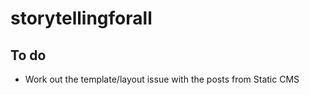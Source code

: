 # storytellingforall

## To do

-   Work out the template/layout issue with the posts from Static CMS

